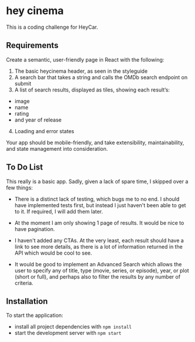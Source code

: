 # hey cinema

This is a coding challenge for HeyCar.

## Requirements

Create a semantic, user-friendly page in React with the following:

1. The basic heycinema header, as seen in the styleguide
2. A search bar that takes a string and calls the OMDb search endpoint on submit
3. A list of search results, displayed as tiles, showing each result’s:
  * image
  * name
  * rating
  * and year of release
4. Loading and error states

Your app should be mobile-friendly, and take extensibility, maintainability, and state management into consideration.

## To Do List

This really is a basic app. Sadly, given a lack of spare time, I skipped over a few things:

* There is a distinct lack of testing, which bugs me to no end. I should have implemented tests first, but instead I
  just haven't been able to get to it. If required, I will add them later.

* At the moment I am only showing 1 page of results. It would be nice to have pagination.

* I haven't added any CTAs. At the very least, each result should have a link to see more details, as there is a lot
  of information returned in the API which would be cool to see.

* It would be good to implement an Advanced Search which allows the user to specify any of title, type (movie, series,
  or episode), year, or plot (short or full), and perhaps also to filter the results by any number of criteria.

## Installation

To start the application:

* install all project dependencies with `npm install`
* start the development server with `npm start`
